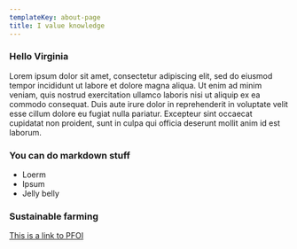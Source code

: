 ```yaml
---
templateKey: about-page
title: I value knowledge
---
```

### Hello Virginia
Lorem ipsum dolor sit amet, consectetur adipiscing elit, sed do eiusmod tempor incididunt ut labore et dolore magna aliqua. Ut enim ad minim veniam, quis nostrud exercitation ullamco laboris nisi ut aliquip ex ea commodo consequat. Duis aute irure dolor in reprehenderit in voluptate velit esse cillum dolore eu fugiat nulla pariatur. Excepteur sint occaecat cupidatat non proident, sunt in culpa qui officia deserunt mollit anim id est laborum.

### You can do markdown stuff
* Loerm
* Ipsum
* Jelly belly
### Sustainable farming

[This is a link to PFOI](https://practicalfarmers.org/)
